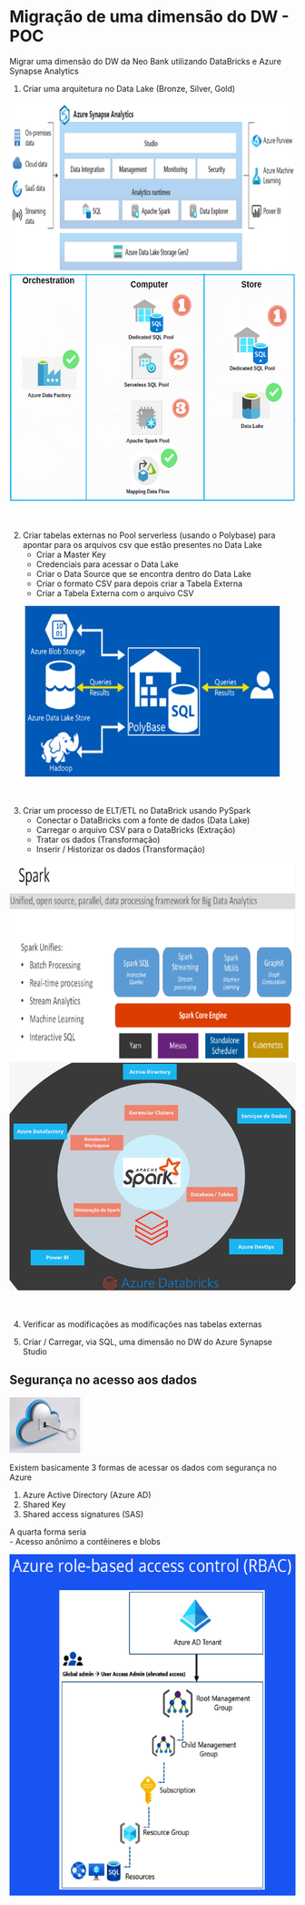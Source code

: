 # Migração de uma dimensão do DW - POC

Migrar uma dimensão do DW da Neo Bank utilizando DataBricks e Azure Synapse Analytics

1) Criar uma arquitetura no Data Lake (Bronze, Silver, Gold)
<div align="center">
<img src="https://github.com/Lucas-Sobreira/Azure_BigData_NeoBank/blob/main/imgs/Azure_Synapse_Analytics.png" width="700" height="300"/>
<img src="https://github.com/Lucas-Sobreira/Azure_BigData_NeoBank/blob/main/imgs/Synapse_Components.PNG" width="700" height="400"/>
</div>

<br>
<br>

2) Criar tabelas externas no Pool serverless (usando o Polybase) para apontar para os arquivos csv que estão presentes no Data Lake
    - Criar a Master Key
    - Credenciais para acessar o Data Lake
    - Criar o Data Source que se encontra dentro do Data Lake
    - Criar o formato CSV para depois criar a Tabela Externa
    - Criar a Tabela Externa com o arquivo CSV

<div align="center">
<img src="https://github.com/Lucas-Sobreira/Azure_BigData_NeoBank/blob/main/imgs/Polybase.PNG" width="450" height="300"/>
</div>

<br>
<br>

3) Criar um processo de ELT/ETL no DataBrick usando PySpark
    - Conectar o DataBricks com a fonte de dados (Data Lake)
    - Carregar o arquivo CSV para o DataBricks (Extração)
    - Tratar os dados (Transformação)
    - Inserir / Historizar os dados (Transformação)

<div align="center">
<img src="https://github.com/Lucas-Sobreira/Azure_BigData_NeoBank/blob/main/imgs/Spark.PNG" width="600" height="350"/>
<img src="https://github.com/Lucas-Sobreira/Azure_BigData_NeoBank/blob/main/imgs/Azure_Databricks.PNG" width="600" height="400"/>
</div>

<br>
<br>

4) Verificar as modificações as modificações nas tabelas externas


5) Criar / Carregar, via SQL, uma dimensão no DW do Azure Synapse Studio


## Segurança no acesso aos dados 
<img src="https://github.com/Lucas-Sobreira/Azure_BigData_NeoBank/blob/main/imgs/Seguranca_Dados.PNG"/>

Existem basicamente 3 formas de acessar os dados com segurança no Azure

1) Azure Active Directory (Azure AD)
2) Shared Key
3) Shared access signatures (SAS)

A quarta forma seria   
    - Acesso anônimo a contêineres e blobs
    
<div align="center">
<img src="https://github.com/Lucas-Sobreira/Azure_BigData_NeoBank/blob/main/imgs/Azure_role-based_acess_control(RBAC).png" width="600" height="600"/>
</div>

